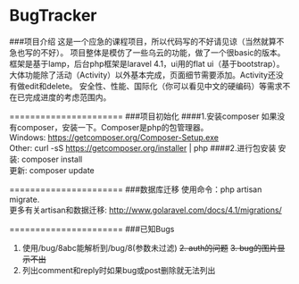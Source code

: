 BugTracker
======================
###项目介绍
这是一个应急的课程项目，所以代码写的不好请见谅（当然就算不急也写的不好）。
项目整体是模仿了一些乌云的功能，做了一个很basic的版本。
框架是基于lamp，后台php框架是laravel 4.1，ui用的flat ui（基于bootstrap）。
大体功能除了活动（Activity）以外基本完成，页面细节需要添加。Activity还没有做edit和delete。
安全性、性能、国际化（你可以看见中文的硬编码）等需求不在已完成进度的考虑范围内。

======================
###项目初始化
####1.安装composer
如果没有composer，安装一下。Composer是php的包管理器。  
Windows: https://getcomposer.org/Composer-Setup.exe  
Other: curl -sS https://getcomposer.org/installer | php
####2.进行包安装
安装: composer install  
更新: composer update

======================
###数据库迁移
使用命令：php artisan migrate.  
更多有关artisan和数据迁移: http://www.golaravel.com/docs/4.1/migrations/

======================
###已知Bugs
1. 使用/bug/8abc能解析到/bug/8(参数未过滤)
~~2. auth的问题~~
~~3. bug的图片显示不出~~
4. 列出comment和reply时如果bug或post删除就无法列出